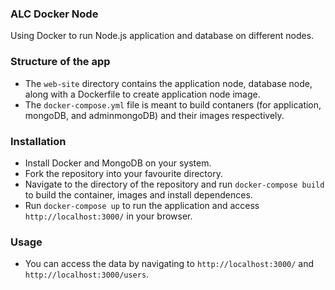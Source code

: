 ### ALC Docker Node
Using Docker to run Node.js application and database on different nodes.


### Structure of the app
- The `web-site` directory contains the application node, database node, along with a Dockerfile to create application node image. 
- The `docker-compose.yml` file is meant to build contaners (for application, mongoDB, and adminmongoDB) and their images respectively.


### Installation

- Install Docker and MongoDB on your system.
- Fork the repository into your favourite directory.  
- Navigate to the directory of the repository and run `docker-compose build` to build the container, images and install dependences.
- Run `docker-compose up` to run the application and access `http://localhost:3000/` in your browser.  


### Usage
- You can access the data by navigating to `http://localhost:3000/` and `http://localhost:3000/users`. 




